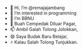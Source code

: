 - 👋 Hi, I’m @remajajambang
- 👀 I’m interested in programming
- 🌱 I’m BBNU
- 💞️ Buah Cempedak Diluar Pagar,
- 📫 Ambil Galah Tolong Jolokkan,
- 😄 Saya Budak Baru Belajar,
- ⚡ Kalau Salah Tolong Tunjukkan.

<!---
remajajambang/remajajambang is a ✨ special ✨ repository because its `README.md` (this file) appears on your GitHub profile.
You can click the Preview link to take a look at your changes.
--->
